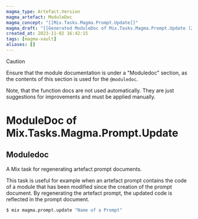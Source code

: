 ```yaml
---
magma_type: Artefact.Version
magma_artefact: ModuleDoc
magma_concept: "[[Mix.Tasks.Magma.Prompt.Update]]"
magma_draft: "[[Generated ModuleDoc of Mix.Tasks.Magma.Prompt.Update (2023-11-02T16:40:58)]]"
created_at: 2023-11-02 16:42:15
tags: [magma-vault]
aliases: []
---
```


>[!caution]
>Ensure that the module documentation is under a "Moduledoc" section, as the contents of this section is used for the `@moduledoc`.
>
>Note, that the function docs are not used automatically. They are just suggestions for improvements and must be applied manually.

# ModuleDoc of Mix.Tasks.Magma.Prompt.Update

## Moduledoc

A Mix task for regenerating artefact prompt documents.

This task is useful for example when an artefact prompt contains the code of a module that has been modified since the creation of the prompt document. By regenerating the artefact prompt, the updated code is reflected in the prompt document.

```sh
$ mix magma.prompt.update "Name of a Prompt"
```
